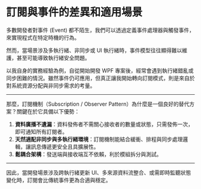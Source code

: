 # 訂閱與事件的差異和適用場景

多數開發者對事件 (Event) 都不陌生，我們可以透過定義事件處理器與觸發事件，來實現程式在特定時機的行為。

然而，當場景涉及多執行緒、非同步或 UI 執行緒時，事件模型往往顯得難以維護，甚至可能導致執行緒安全問題。

以我自身的實務經驗為例，自從開始開發 WPF 專案後，經常會遇到執行緒錯亂或同步困難的情況。雖然事件仍可應用，但真正讓我開始轉向訂閱模式，則是來自於對系統資源分配與非同步需求的考量。

---

那麼，訂閱機制（Subscription / Observer Pattern）為什麼是一個良好的替代方案？關鍵在於它具備以下優勢：

1. **資料廣播不遺漏**：資料發佈者不需關心接收者的數量或狀態，只需發佈一次，即可通知所有訂閱者。  
2. **天然適配非同步與多執行緒環境**：訂閱機制能結合緩衝、排程與同步處理邏輯，讓訊息傳遞更安全且具擴展性。  
3. **鬆耦合架構**：發送端與接收端互不依賴，利於模組拆分與測試。

---

因此，當開發場景涉及跨執行緒更新 UI、多來源資料流整合、或需即時監聽狀態變化時，訂閱會比傳統事件更為合適與穩定。
